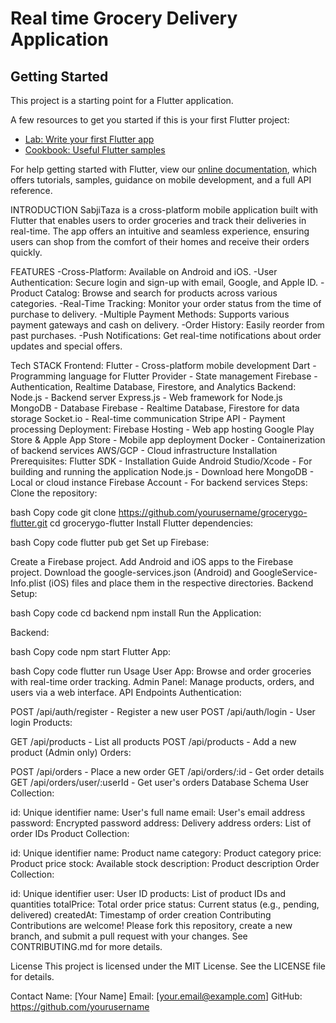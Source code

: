 # Real time Grocery Delivery Application

## Getting Started

This project is a starting point for a Flutter application.

A few resources to get you started if this is your first Flutter project:

- [Lab: Write your first Flutter app](https://flutter.dev/docs/get-started/codelab)
- [Cookbook: Useful Flutter samples](https://flutter.dev/docs/cookbook)

For help getting started with Flutter, view our
[online documentation](https://flutter.dev/docs), which offers tutorials,
samples, guidance on mobile development, and a full API reference.

INTRODUCTION
SabjiTaza is a cross-platform mobile application built with Flutter that enables users to order groceries and track their deliveries in real-time. The app offers an intuitive and seamless experience, ensuring users can shop from the comfort of their homes and receive their orders quickly.

FEATURES
-Cross-Platform: Available on Android and iOS.
-User Authentication: Secure login and sign-up with email, Google, and Apple ID.
-Product Catalog: Browse and search for products across various categories.
-Real-Time Tracking: Monitor your order status from the time of purchase to delivery.
-Multiple Payment Methods: Supports various payment gateways and cash on delivery.
-Order History: Easily reorder from past purchases.
-Push Notifications: Get real-time notifications about order updates and special offers.

Tech STACK
Frontend:
Flutter - Cross-platform mobile development
Dart - Programming language for Flutter
Provider - State management
Firebase - Authentication, Realtime Database, Firestore, and Analytics
Backend:
Node.js - Backend server
Express.js - Web framework for Node.js
MongoDB - Database
Firebase - Realtime Database, Firestore for data storage
Socket.io - Real-time communication
Stripe API - Payment processing
Deployment:
Firebase Hosting - Web app hosting
Google Play Store & Apple App Store - Mobile app deployment
Docker - Containerization of backend services
AWS/GCP - Cloud infrastructure
Installation
Prerequisites:
Flutter SDK - Installation Guide
Android Studio/Xcode - For building and running the application
Node.js - Download here
MongoDB - Local or cloud instance
Firebase Account - For backend services
Steps:
Clone the repository:

bash
Copy code
git clone https://github.com/yourusername/grocerygo-flutter.git
cd grocerygo-flutter
Install Flutter dependencies:

bash
Copy code
flutter pub get
Set up Firebase:

Create a Firebase project.
Add Android and iOS apps to the Firebase project.
Download the google-services.json (Android) and GoogleService-Info.plist (iOS) files and place them in the respective directories.
Backend Setup:

bash
Copy code
cd backend
npm install
Run the Application:

Backend:

bash
Copy code
npm start
Flutter App:

bash
Copy code
flutter run
Usage
User App: Browse and order groceries with real-time order tracking.
Admin Panel: Manage products, orders, and users via a web interface.
API Endpoints
Authentication:

POST /api/auth/register - Register a new user
POST /api/auth/login - User login
Products:

GET /api/products - List all products
POST /api/products - Add a new product (Admin only)
Orders:

POST /api/orders - Place a new order
GET /api/orders/:id - Get order details
GET /api/orders/user/:userId - Get user's orders
Database Schema
User Collection:

id: Unique identifier
name: User's full name
email: User's email address
password: Encrypted password
address: Delivery address
orders: List of order IDs
Product Collection:

id: Unique identifier
name: Product name
category: Product category
price: Product price
stock: Available stock
description: Product description
Order Collection:

id: Unique identifier
user: User ID
products: List of product IDs and quantities
totalPrice: Total order price
status: Current status (e.g., pending, delivered)
createdAt: Timestamp of order creation
Contributing
Contributions are welcome! Please fork this repository, create a new branch, and submit a pull request with your changes. See CONTRIBUTING.md for more details.

License
This project is licensed under the MIT License. See the LICENSE file for details.

Contact
Name: [Your Name]
Email: [your.email@example.com]
GitHub: https://github.com/yourusername
